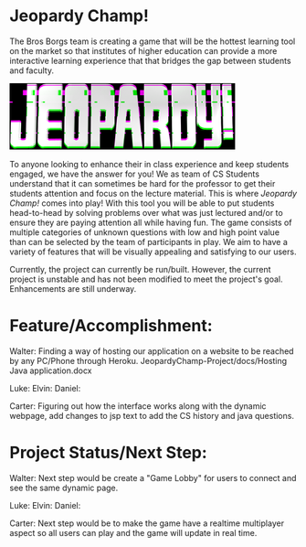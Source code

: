 # Jeopardy Champ! 

The Bros Borgs team is creating a game that will be the hottest learning tool on the market so that institutes of higher education can provide a more interactive learning experience that that bridges the gap between students and faculty.

![Logo](https://github.com/cs3398-borgs-bros/JeopardyChamp-Project/blob/master/download.png)

To anyone looking to enhance their in class experience and keep students engaged, we have the answer for you! We as team of CS Students understand that it can sometimes be hard for the professor to get their students attention and focus on the lecture material. This is where *Jeopardy Champ!* comes into play! With this tool you will be able to put students head-to-head by solving problems over what was just lectured and/or to ensure they are paying attention all while having fun. The game consists of multiple categories of unknown questions with low and high point value than can be selected by the team of participants in play. We aim to have a variety of features that will be visually appealing and satisfying to our users.

Currently, the project can currently be run/built. However, the current project is unstable and has not been modified to meet the project's goal. Enhancements are still underway.

# Feature/Accomplishment:
Walter: Finding a way of hosting our application on a website to be reached by any PC/Phone through Heroku. JeopardyChamp-Project/docs/Hosting Java application.docx

Luke:
Elvin:
Daniel: 

Carter: Figuring out how the interface works along with the dynamic webpage, add changes to jsp text to add the CS history and java
questions. 

# Project Status/Next Step:
Walter: Next step would be create a "Game Lobby" for users to connect and see the same dynamic page.

Luke:
Elvin:
Daniel:

Carter: Next step would be to make the game have a realtime multiplayer aspect so all users can play and the game will update in real
time. 




